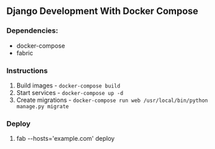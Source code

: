 ## Django Development With Docker Compose

### Dependencies:

- docker-compose
- fabric


### Instructions

1. Build images - `docker-compose build`
1. Start services - `docker-compose up -d`
1. Create migrations - `docker-compose run web /usr/local/bin/python manage.py migrate`


### Deploy

1. fab --hosts='example.com' deploy